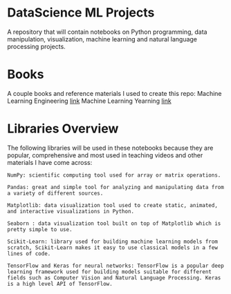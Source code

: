 # DataScience ML Projects
 A repository that will contain notebooks on Python programming, data manipulation, visualization, machine learning and natural language processing projects.
 
 # Books
 A couple books and reference materials I used to create this repo:
 Machine Learning Engineering [link](www.mlebook.com/wiki/doku.php)
 Machine Learning Yearning [link](https://github.com/ajaymache/machine-learning-yearning/blob/master/full%20book/machine-learning-yearning.pdf)
 
 # Libraries Overview
 The following libraries will be used in these notebooks because they are popular, comprehensive and most used in teaching videos and other materials I have come across:
 
    NumPy: scientific computing tool used for array or matrix operations.

    Pandas: great and simple tool for analyzing and manipulating data from a variety of different sources.

    Matplotlib: data visualization tool used to create static, animated, and interactive visualizations in Python.

    Seaborn : data visualization tool built on top of Matplotlib which is pretty simple to use.

    Scikit-Learn: library used for building machine learning models from scratch, Scikit-Learn makes it easy to use classical models in a few lines of code.
    
    TensorFlow and Keras for neural networks: TensorFlow is a popular deep learning framework used for building models suitable for different fields such as Computer Vision and Natural Language Processing. Keras is a high level API of TensorFlow.
    
